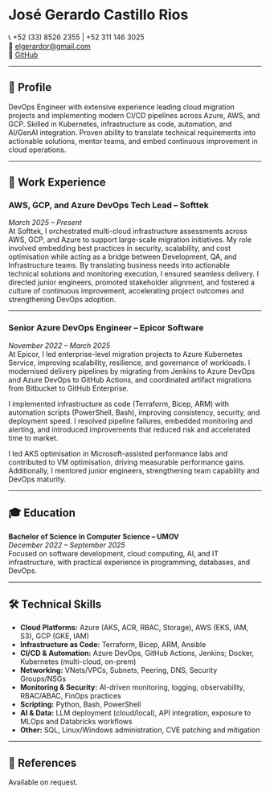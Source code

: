 # José Gerardo Castillo Rios

📞 +52 (33) 8526 2355 | +52 311 146 3025  
📧 [elgerardor@gmail.com](mailto:elgerardor@gmail.com)  
🔗 [GitHub](https://github.com/elgerardor)  

---

## 👤 Profile
DevOps Engineer with extensive experience leading cloud migration projects and implementing modern CI/CD pipelines across Azure, AWS, and GCP. Skilled in Kubernetes, infrastructure as code, automation, and AI/GenAI integration. Proven ability to translate technical requirements into actionable solutions, mentor teams, and embed continuous improvement in cloud operations.

---

## 💼 Work Experience

### AWS, GCP, and Azure DevOps Tech Lead – Softtek  
*March 2025 – Present*  
At Softtek, I orchestrated multi-cloud infrastructure assessments across AWS, GCP, and Azure to support large-scale migration initiatives. My role involved embedding best practices in security, scalability, and cost optimisation while acting as a bridge between Development, QA, and Infrastructure teams. By translating business needs into actionable technical solutions and monitoring execution, I ensured seamless delivery. I directed junior engineers, promoted stakeholder alignment, and fostered a culture of continuous improvement, accelerating project outcomes and strengthening DevOps adoption.

---

### Senior Azure DevOps Engineer – Epicor Software  
*November 2022 – March 2025*  
At Epicor, I led enterprise-level migration projects to Azure Kubernetes Service, improving scalability, resilience, and governance of workloads. I modernised delivery pipelines by migrating from Jenkins to Azure DevOps and Azure DevOps to GitHub Actions, and coordinated artifact migrations from Bitbucket to GitHub Enterprise.  

I implemented infrastructure as code (Terraform, Bicep, ARM) with automation scripts (PowerShell, Bash), improving consistency, security, and deployment speed. I resolved pipeline failures, embedded monitoring and alerting, and introduced improvements that reduced risk and accelerated time to market.  

I led AKS optimisation in Microsoft-assisted performance labs and contributed to VM optimisation, driving measurable performance gains. Additionally, I mentored junior engineers, strengthening team capability and DevOps maturity.

---

## 🎓 Education

**Bachelor of Science in Computer Science – UMOV**  
*December 2022 – September 2025*  
Focused on software development, cloud computing, AI, and IT infrastructure, with practical experience in programming, databases, and DevOps.

---

## 🛠️ Technical Skills

- **Cloud Platforms:** Azure (AKS, ACR, RBAC, Storage), AWS (EKS, IAM, S3), GCP (GKE, IAM)  
- **Infrastructure as Code:** Terraform, Bicep, ARM, Ansible  
- **CI/CD & Automation:** Azure DevOps, GitHub Actions, Jenkins; Docker, Kubernetes (multi-cloud, on-prem)  
- **Networking:** VNets/VPCs, Subnets, Peering, DNS, Security Groups/NSGs  
- **Monitoring & Security:** AI-driven monitoring, logging, observability, RBAC/ABAC, FinOps practices  
- **Scripting:** Python, Bash, PowerShell  
- **AI & Data:** LLM deployment (cloud/local), API integration, exposure to MLOps and Databricks workflows  
- **Other:** SQL, Linux/Windows administration, CVE patching and mitigation  

---

## 📄 References
Available on request.
